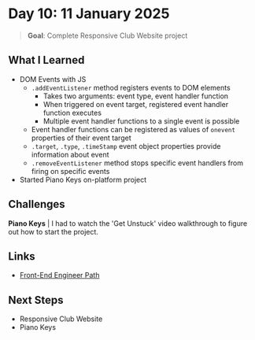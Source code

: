 # Day 10: 11 January 2025

> **Goal**: Complete Responsive Club Website project

## What I Learned

- DOM Events with JS
  - `.addEventListener` method registers events to DOM elements
    - Takes two arguments: event type, event handler function
    - When triggered on event target, registered event handler function executes
    - Multiple event handler functions to a single event is possible
  - Event handler functions can be registered as values of `onevent` properties of their event target
  - `.target`, `.type`, `.timeStamp` event object properties provide information about event
  - `.removeEventListener` method stops specific event handlers from firing on specific events
- Started Piano Keys on-platform project

## Challenges

**Piano Keys** | I had to watch the 'Get Unstuck' video walkthrough to figure out how to start the project.

## Links

- [Front-End Engineer Path](https://www.codecademy.com/learn/paths/front-end-engineer-career-path)

## Next Steps

- Responsive Club Website
- Piano Keys

